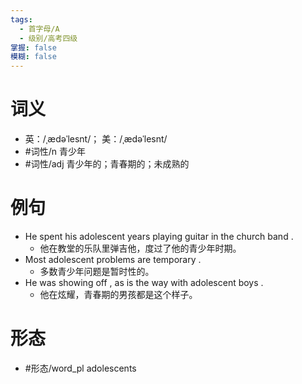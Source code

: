 ```yaml
---
tags:
  - 首字母/A
  - 级别/高考四级
掌握: false
模糊: false
---
```

# 词义
- 英：/ˌædəˈlesnt/； 美：/ˌædəˈlesnt/
- #词性/n  青少年
- #词性/adj  青少年的；青春期的；未成熟的
# 例句
- He spent his adolescent years playing guitar in the church band .
	- 他在教堂的乐队里弹吉他，度过了他的青少年时期。
- Most adolescent problems are temporary .
	- 多数青少年问题是暂时性的。
- He was showing off , as is the way with adolescent boys .
	- 他在炫耀，青春期的男孩都是这个样子。
# 形态
- #形态/word_pl adolescents
